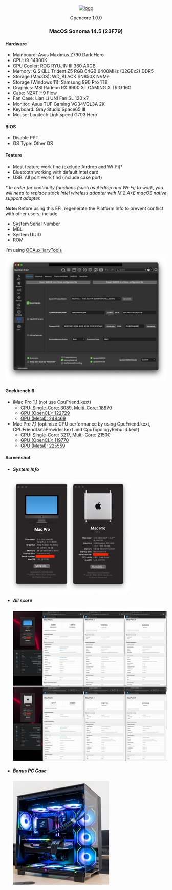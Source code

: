 <div align="center">
<a href="https://github.com/acidanthera/OpenCorePkg">
  <img src="https://raw.githubusercontent.com/acidanthera/OpenCorePkg/master/Docs/Logos/OpenCore_with_text_Small.png" alt="logo" width="auto" height="80">
</a>

<p>Opencore 1.0.0</p>

<h3>MacOS Sonoma 14.5 (23F79)</h3>
</div>


<h4>Hardware</h4>
<ul>
  <li>Mainboard: Asus Maximus Z790 Dark Hero</li>
  <li>CPU: i9-14900K</li>
  <li>CPU Cooler: ROG RYUJIN III 360 ARGB</li>
  <li>Memory: G.SKILL Trident Z5 RGB 64GB 6400MHz (32GBx2) DDR5</li>
  <li>Storage (MacOS): WD_BLACK SN850X NVMe</li>
  <li>Storage (Windows 11): Samsung 990 Pro 1TB</li>
  <li>Graphics: MSI Radeon RX 6900 XT GAMING X TRIO 16G</li>
  <li>Case: NZXT H9 Flow</li>
  <li>Fan Case: Lian Li UNI Fan SL 120 x7</li>
  <li>Monitor: Asus TUF Gaming VG34VQL3A 2K</li>
  <li>Keyboard: Gray Studio Space65 III</li>
  <li>Mouse: Logitech Lightspeed G703 Hero</li>
</ul>

<h4>BIOS</h4>
<ul>
    <li>Disable PPT</li>
    <li>OS Type: Other OS</li>
</ul>

<h4>Feature</h4>
<ul>
  <li>Most feature work fine (exclude Airdrop and Wi-Fi)*</li>
  <li>Bluetooth working with default Intel card</li>
  <li>USB: All port work find (include case port)</li>
</ul>
<i>* In order for continuity functions (such as Airdrop and Wi-Fi) to work, you will need to replace stock Intel wireless adapter with M.2 A+E macOS native support adapter.</i>

<strong>Note: </strong><span>Before using this EFI, regenerate the Platform Info to prevent conflict with other users,
include</p>
<ul>
  <li>System Serial Number</li>
  <li>MBL</li>
  <li>System UUID</li>
  <li>ROM</li>
</ul>
<p>I'm using  <a href="https://github.com/ic005k/OCAuxiliaryTools">OCAuxiliaryTools</a></p>
<img src="assets/images/ocat.png" alt="ocat"/>

<h4>Geekbench 6</h4>
<ul>
  <li>
    iMac Pro 1,1 (not use CpuFriend.kext)
    <ul>
      <li><a href="https://browser.geekbench.com/v6/cpu/6361367">CPU: Single-Core: 3089, Multi-Core: 18870</a></li>
      <li><a href="https://browser.geekbench.com/v6/compute/2277745">GPU (OpenCL): 122729</a></li>
      <li><a href="https://browser.geekbench.com/v6/compute/2277753">GPU (Metal): 248469</a></li>
    </ul>
  </li>
  <li>
    Mac Pro 7,1 (optimize CPU performance by using CpuFriend.kext, CPUFriendDataProvider.kext and CpuTopologyRebuild.kext)
    <ul>
      <li><a href="https://browser.geekbench.com/v6/cpu/6421640">CPU: Single-Core: 3217, Multi-Core: 21500</a></li>
      <li><a href="https://browser.geekbench.com/v6/compute/2298221">GPU (OpenCL): 119770</a></li>
      <li><a href="https://browser.geekbench.com/v6/compute/2298217">GPU (Metal): 225559</a></li>
    </ul>
  </li>
</ul>

<h4>Screenshot</h4>
<ul>
  <li>
    <h5>System Info</h5>
    <div style="display: flex;">
      <img src="assets/images/imac-system.png" height="350" style="margin: 0 -10px" alt="system-info"/>
      <img src="assets/images/mac-system.png" height="350" style="margin: 0 -10px" alt="system-info"/>
    </div>
  </li>
  <li>
    <h5>All score</h5>
    <img src="assets/images/imac-1.png" alt="all-score"/>
    <img src="assets/images/mac-1.png" alt="all-score"/>
    <br/>
  </li>
  <li>
    <h5>Bonus PC Case</h5>
    <img src="assets/images/pc.png" alt="all-score" width="300"/>
    <br/>
  </li>
</ul>
